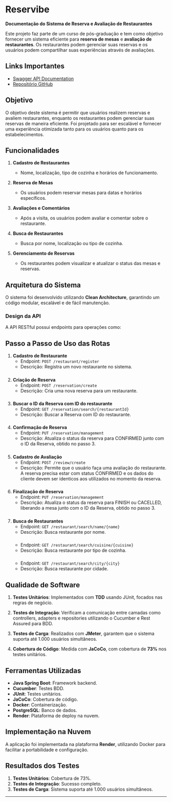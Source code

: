 
# Reservibe

**Documentação do Sistema de Reserva e Avaliação de Restaurantes**

Este projeto faz parte de um curso de pós-graduação e tem como objetivo fornecer um sistema eficiente para **reserva de mesas** e **avaliação de restaurantes**. Os restaurantes podem gerenciar suas reservas e os usuários podem compartilhar suas experiências através de avaliações.

## Links Importantes

- [Swagger API Documentation](https://reservibe.onrender.com/swagger-ui/index.html#/)
- [Repositório GitHub](https://github.com/4adjt-group10/reservibe)

## Objetivo

O objetivo deste sistema é permitir que usuários realizem reservas e avaliem restaurantes, enquanto os restaurantes podem gerenciar suas reservas de maneira eficiente. Foi projetado para ser escalável e fornecer uma experiência otimizada tanto para os usuários quanto para os estabelecimentos.

## Funcionalidades

1. **Cadastro de Restaurantes**
    - Nome, localização, tipo de cozinha e horários de funcionamento.

2. **Reserva de Mesas**
    - Os usuários podem reservar mesas para datas e horários específicos.

3. **Avaliações e Comentários**
    - Após a visita, os usuários podem avaliar e comentar sobre o restaurante.

4. **Busca de Restaurantes**
    - Busca por nome, localização ou tipo de cozinha.

5. **Gerenciamento de Reservas**
    - Os restaurantes podem visualizar e atualizar o status das mesas e reservas.

## Arquitetura do Sistema

O sistema foi desenvolvido utilizando **Clean Architecture**, garantindo um código modular, escalável e de fácil manutenção.

### Design da API

A API RESTful possui endpoints para operações como:
## Passo a Passo de Uso das Rotas

1. **Cadastro de Restaurante**
    - Endpoint: `POST /restaurant/register`
    - Descrição: Registra um novo restaurante no sistema.
   #####
2. **Criação de Reserva**
    - Endpoint: `POST /reservation/create`
    - Descrição: Cria uma nova reserva para um restaurante.
   #####
3. **Buscar o ID da Reserva com ID do restaurante**
   - Endpoint: `GET /reservation/search/{restaurantId}`
   - Descrição: Buscar a Reserva com ID do restaurante.
   #####
4. **Confirmação de Reserva**
    - Endpoint: `PUT /reservation/management`
    - Descrição: Atualiza o status da reserva para CONFIRMED junto com o ID da Reserva, obtido no passo 3.
   #####
5. **Cadastro de Avaliação**
    - Endpoint: `POST /review/create`
    - Descrição: Permite que o usuário faça uma avaliação do restaurante. A reserva precisa estar com status CONFIRMED e os dados do cliente devem ser identicos aos utilizados no momento da reserva.
   #####
6. **Finalização de Reserva**
    - Endpoint: `PUT /reservation/management`
    - Descrição: Atualiza o status da reserva para FINISH ou CACELLED, liberando a mesa junto com o ID da Reserva, obtido no passo 3.
   #####
7. **Busca de Restaurantes**
    - Endpoint: `GET /restaurant/search/name/{name}`
    - Descrição: Busca restaurante por nome.
   #####
    - Endpoint: `GET /restaurant/search/cuisine/{cuisine}`
    - Descrição: Busca restaurante por tipo de cozinha.
   #####
    - Endpoint: `GET /restaurant/search/city/{city}`
    - Descrição: Busca restaurante por cidade.

## Qualidade de Software

1. **Testes Unitários**: Implementados com **TDD** usando JUnit, focados nas regras de negócio.

2. **Testes de Integração**: Verificam a comunicação entre camadas como controllers, adapters e repositories utilizando o Cucumber e Rest Assured para BDD.

3. **Testes de Carga**: Realizados com **JMeter**, garantem que o sistema suporta até 1.000 usuários simultâneos.

4. **Cobertura de Código**: Medida com **JaCoCo**, com cobertura de **73%** nos testes unitários.

## Ferramentas Utilizadas

- **Java Spring Boot**: Framework backend.
- **Cucumber**: Testes BDD.
- **JUnit**: Testes unitários.
- **JaCoCo**: Cobertura de código.
- **Docker**: Containerização.
- **PostgreSQL**: Banco de dados.
- **Render**: Plataforma de deploy na nuvem.

## Implementação na Nuvem

A aplicação foi implementada na plataforma **Render**, utilizando Docker para facilitar a portabilidade e configuração.

## Resultados dos Testes

1. **Testes Unitários**: Cobertura de 73%.
2. **Testes de Integração**: Sucesso completo.
3. **Testes de Carga**: Sistema suporta até 1.000 usuários simultâneos.

---

